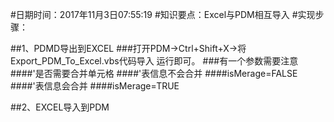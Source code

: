 #日期时间：2017年11月3日07:55:19
#知识要点：Excel与PDM相互导入
#实现步骤：

##1、PDMD导出到EXCEL
###打开PDM→Ctrl+Shift+X→将Export_PDM_To_Excel.vbs代码导入 运行即可。
###有一个参数需要注意
####'是否需要合并单元格
####'表信息不会合并
####isMerage=FALSE
####'表信息会合并
####isMerage=TRUE

##2、EXCEL导入到PDM
